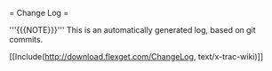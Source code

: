 = Change Log =

'''{{{NOTE}}}''' This is an automatically generated log, based on git commits.

[[Include(http://download.flexget.com/ChangeLog, text/x-trac-wiki)]]